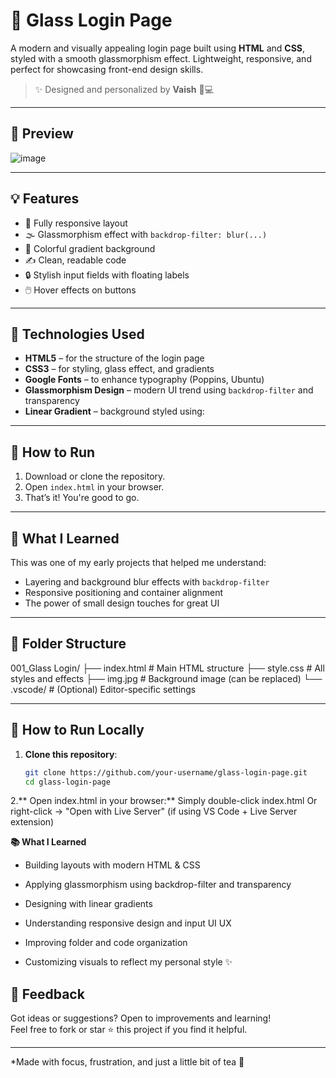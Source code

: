 # 🔐 Glass Login Page

A modern and visually appealing login page built using **HTML** and **CSS**, styled with a smooth glassmorphism effect. Lightweight, responsive, and perfect for showcasing front-end design skills.

> ✨ Designed and personalized by **Vaish** 🧠💻

---

## 📸 Preview

![image](https://github.com/user-attachments/assets/35f03e3a-4235-4711-80b3-73cf38b079ec)


---

## 💡 Features

- 📱 Fully responsive layout
- 🌫️ Glassmorphism effect with `backdrop-filter: blur(...)`
- 🎨 Colorful gradient background
- ✍️ Clean, readable code
- 🔒 Stylish input fields with floating labels
- 🖱️ Hover effects on buttons

---

## 🚀 Technologies Used

- **HTML5** – for the structure of the login page
- **CSS3** – for styling, glass effect, and gradients
- **Google Fonts** – to enhance typography (Poppins, Ubuntu)
- **Glassmorphism Design** – modern UI trend using `backdrop-filter` and transparency
- **Linear Gradient** – background styled using:
---

## 🚀 How to Run

1. Download or clone the repository.
2. Open `index.html` in your browser.
3. That’s it! You're good to go.

---

## 🧠 What I Learned

This was one of my early projects that helped me understand:
- Layering and background blur effects with `backdrop-filter`
- Responsive positioning and container alignment
- The power of small design touches for great UI

---

## 📂 Folder Structure
001_Glass Login/
├── index.html # Main HTML structure
├── style.css # All styles and effects
├── img.jpg # Background image (can be replaced)
└── .vscode/ # (Optional) Editor-specific settings

---
## 🔧 How to Run Locally

1. **Clone this repository**:
   ```bash
   git clone https://github.com/your-username/glass-login-page.git
   cd glass-login-page

2.** Open index.html in your browser:** Simply double-click index.html Or right-click → "Open with Live Server" (if using VS Code + Live Server extension)

**📚 What I Learned**
 - Building layouts with modern HTML & CSS

 - Applying glassmorphism using backdrop-filter and transparency

- Designing with linear gradients

- Understanding responsive design and input UI UX

- Improving folder and code organization

- Customizing visuals to reflect my personal style ✨

## 💬 Feedback

Got ideas or suggestions? Open to improvements and learning!  
Feel free to fork or star ⭐ this project if you find it helpful.

---

*Made with focus, frustration, and just a little bit of tea 🍵
